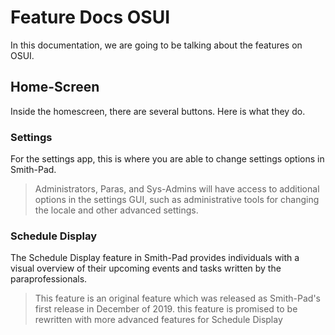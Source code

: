 # Feature Docs OSUI


In this documentation, we are going to be talking about the features on OSUI.



## Home-Screen

Inside the homescreen, there are several buttons. Here is what they do.


### Settings

For the settings app, this is where you are able to change settings options in Smith-Pad.

> Administrators, Paras, and Sys-Admins will have access to additional options in the settings GUI, 
> such as administrative tools for changing the locale and other advanced settings.



### Schedule Display

The Schedule Display feature in Smith-Pad provides individuals with a visual overview of their upcoming events
and tasks written by the paraprofessionals.

> This feature is an original feature which was released as Smith-Pad's first release in December of 2019. 
> this feature is promised to be rewritten with more advanced features for Schedule Display